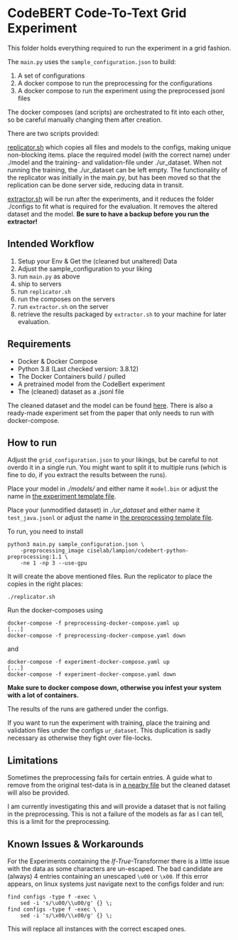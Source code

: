 # CodeBERT Code-To-Text Grid Experiment

This folder holds everything required to run the experiment in a grid fashion. 

The `main.py` uses the `sample_configuration.json` to build:

1. A set of configurations 
2. A docker compose to run the preprocessing for the configurations
3. A docker compose to run the experiment using the preprocessed jsonl files

The docker composes (and scripts) are orchestrated to fit into each other, 
so be careful manually changing them after creation.

There are two scripts provided: 

[replicator.sh](replicator.sh) which copies all files and models to the configs, making unique non-blocking items. 
place the required model (with the correct name) under ./model and the training- and validation-file under ./ur_dataset.
When not running the training, the ./ur_dataset can be left empty.
The functionality of the replicator was initially in the main.py, but has been moved so that the replication can be done server side, reducing data in transit.

[extractor.sh](./extractor.sh) will be run after the experiments, and it reduces the folder ./configs to fit what is required for the evaluation. It removes the altered dataset and the model. 
**Be sure to have a backup before you run the extractor!** 

## Intended Workflow

1. Setup your Env & Get the (cleaned but unaltered) Data
2. Adjust the sample_configuration to your liking
3. run `main.py` as above
4. ship to servers
5. run `replicator.sh`
6. run the composes on the servers
7. run `extractor.sh` on the server
8. retrieve the results packaged by `extractor.sh` to your machine for later evaluation.

## Requirements

- Docker & Docker Compose 
- Python 3.8 (Last checked version: 3.8.12)
- The Docker Containers build / pulled
- A pretrained model from the CodeBert experiment
- The (cleaned) dataset as a .jsonl file

The cleaned dataset and the model can be found [here](https://surfdrive.surf.nl/files/index.php/f/8713322177). 
There is also a ready-made experiment set from the paper that only needs to run with docker-compose. 

## How to run 

Adjust the `grid_configuration.json` to your likings, but be careful to not overdo it in a single run. 
You might want to split it to multiple runs (which is fine to do, if you extract the results between the runs).

Place your model in *./models/* and either name it `model.bin` or adjust the name in [the experiment template file](./templates/experiment-docker-compose.yaml.j2).

Place your (unmodified dataset) in *./ur_dataset* and either name it `test_java.jsonl` or adjust the name in [the preprocessing template file](./templates/preprocessing-docker-compose.yaml.j2).

To run, you need to install 

```shell
python3 main.py sample_configuration.json \
    -preprocessing_image ciselab/lampion/codebert-python-preprocessing:1.1 \
    -ne 1 -np 3 --use-gpu
```


It will create the above mentioned files.
Run the replicator to place the copies in the right places: 

```shell
./replicator.sh
```

Run the docker-composes using

```
docker-compose -f preprocessing-docker-compose.yaml up 
[...]
docker-compose -f preprocessing-docker-compose.yaml down
```

and 

```
docker-compose -f experiment-docker-compose.yaml up 
[...]
docker-compose -f experiment-docker-compose.yaml down
```

**Make sure to docker compose down, otherwise you infest your system with a lot of containers.**

The results of the runs are gathered under the configs.

If you want to run the experiment with training, place the training and validation files under the configs `ur_dataset`. 
This duplication is sadly necessary as otherwise they fight over file-locks. 

## Limitations 

Sometimes the preprocessing fails for certain entries. 
A guide what to remove from the original test-data is in [a nearby file](./java-removal-info.txt) but the cleaned dataset will also be provided.

I am currently investigating this and will provide a dataset that is not failing in the preprocessing.
This is not a failure of the models as far as I can tell, this is a limit for the preprocessing.


## Known Issues & Workarounds

For the Experiments containing the *If-True*-Transformer there is a little issue with the data as some characters are un-escaped. 
The bad candidate are (always) 4 entries containing an unescaped `\u00` or `\x00`. 
If this error appears, on linux systems just navigate next to the configs folder and run: 

```shell
find configs -type f -exec \
    sed -i 's/\u00/\\u00/g' {} \;
find configs -type f -exec \
    sed -i 's/\x00/\\x00/g' {} \;
```

This will replace all instances with the correct escaped ones.